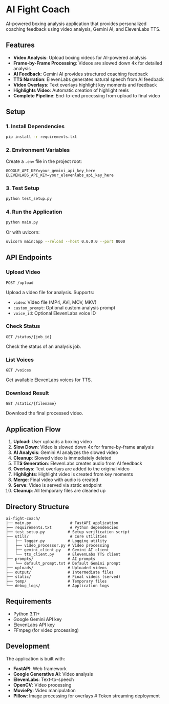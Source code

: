 # AI Fight Coach

AI-powered boxing analysis application that provides personalized coaching feedback using video analysis, Gemini AI, and ElevenLabs TTS.

## Features

- **Video Analysis**: Upload boxing videos for AI-powered analysis
- **Frame-by-Frame Processing**: Videos are slowed down 4x for detailed analysis
- **AI Feedback**: Gemini AI provides structured coaching feedback
- **TTS Narration**: ElevenLabs generates natural speech from AI feedback
- **Video Overlays**: Text overlays highlight key moments and feedback
- **Highlights Video**: Automatic creation of highlight reels
- **Complete Pipeline**: End-to-end processing from upload to final video

## Setup

### 1. Install Dependencies

```bash
pip install -r requirements.txt
```

### 2. Environment Variables

Create a `.env` file in the project root:

```env
GOOGLE_API_KEY=your_gemini_api_key_here
ELEVENLABS_API_KEY=your_elevenlabs_api_key_here
```

### 3. Test Setup

```bash
python test_setup.py
```

### 4. Run the Application

```bash
python main.py
```

Or with uvicorn:

```bash
uvicorn main:app --reload --host 0.0.0.0 --port 8000
```

## API Endpoints

### Upload Video
```
POST /upload
```

Upload a video file for analysis. Supports:
- `video`: Video file (MP4, AVI, MOV, MKV)
- `custom_prompt`: Optional custom analysis prompt
- `voice_id`: Optional ElevenLabs voice ID

### Check Status
```
GET /status/{job_id}
```

Check the status of an analysis job.

### List Voices
```
GET /voices
```

Get available ElevenLabs voices for TTS.

### Download Result
```
GET /static/{filename}
```

Download the final processed video.

## Application Flow

1. **Upload**: User uploads a boxing video
2. **Slow Down**: Video is slowed down 4x for frame-by-frame analysis
3. **AI Analysis**: Gemini AI analyzes the slowed video
4. **Cleanup**: Slowed video is immediately deleted
5. **TTS Generation**: ElevenLabs creates audio from AI feedback
6. **Overlays**: Text overlays are added to the original video
7. **Highlights**: Highlight video is created from key moments
8. **Merge**: Final video with audio is created
9. **Serve**: Video is served via static endpoint
10. **Cleanup**: All temporary files are cleaned up

## Directory Structure

```
ai-fight-coach/
├── main.py                 # FastAPI application
├── requirements.txt        # Python dependencies
├── test_setup.py          # Setup verification script
├── utils/                  # Core utilities
│   ├── logger.py          # Logging utility
│   ├── video_processor.py # Video processing
│   ├── gemini_client.py   # Gemini AI client
│   └── tts_client.py      # ElevenLabs TTS client
├── prompts/               # AI prompts
│   └── default_prompt.txt # Default Gemini prompt
├── uploads/               # Uploaded videos
├── output/                # Intermediate files
├── static/                # Final videos (served)
├── temp/                  # Temporary files
└── debug_logs/            # Application logs
```

## Requirements

- Python 3.11+
- Google Gemini API key
- ElevenLabs API key
- FFmpeg (for video processing)

## Development

The application is built with:
- **FastAPI**: Web framework
- **Google Generative AI**: Video analysis
- **ElevenLabs**: Text-to-speech
- **OpenCV**: Video processing
- **MoviePy**: Video manipulation
- **Pillow**: Image processing for overlays #   T o k e n   s t r e a m i n g   d e p l o y m e n t  
 